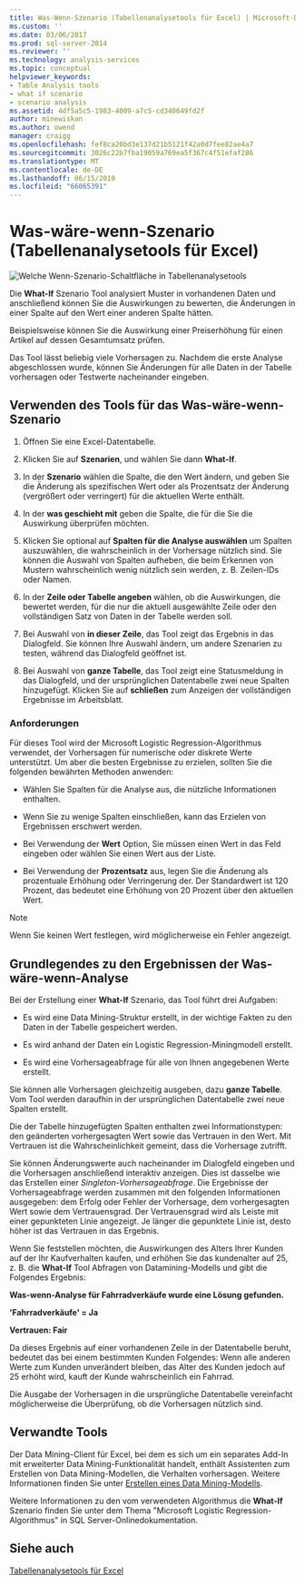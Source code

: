 ```yaml
---
title: Was-Wenn-Szenario (Tabellenanalysetools für Excel) | Microsoft-Dokumentation
ms.custom: ''
ms.date: 03/06/2017
ms.prod: sql-server-2014
ms.reviewer: ''
ms.technology: analysis-services
ms.topic: conceptual
helpviewer_keywords:
- Table Analysis tools
- what if scenario
- scenario analysis
ms.assetid: 4df5a5c5-1983-4009-a7c5-cd340649fd2f
author: minewiskan
ms.author: owend
manager: craigg
ms.openlocfilehash: fef8ca20bd3e137d21b5121f42a0d7fee82ae4a7
ms.sourcegitcommit: 3026c22b7fba19059a769ea5f367c4f51efaf286
ms.translationtype: MT
ms.contentlocale: de-DE
ms.lasthandoff: 06/15/2019
ms.locfileid: "66065391"
---
```

# <a name="what-if-scenario-table-analysis-tools-for-excel"></a>Was-wäre-wenn-Szenario (Tabellenanalysetools für Excel)
  ![Welche Wenn-Szenario-Schaltfläche in Tabellenanalysetools](media/tat-whatif.gif "wäre-wenn-Szenario-Schaltfläche in Tabellenanalysetools")  
  
 Die **What-If** Szenario Tool analysiert Muster in vorhandenen Daten und anschließend können Sie die Auswirkungen zu bewerten, die Änderungen in einer Spalte auf den Wert einer anderen Spalte hätten.  
  
 Beispielsweise können Sie die Auswirkung einer Preiserhöhung für einen Artikel auf dessen Gesamtumsatz prüfen.  
  
 Das Tool lässt beliebig viele Vorhersagen zu. Nachdem die erste Analyse abgeschlossen wurde, können Sie Änderungen für alle Daten in der Tabelle vorhersagen oder Testwerte nacheinander eingeben.  
  
## <a name="using-the-what-if-scenario-tool"></a>Verwenden des Tools für das Was-wäre-wenn-Szenario  
  
1.  Öffnen Sie eine Excel-Datentabelle.  
  
2.  Klicken Sie auf **Szenarien**, und wählen Sie dann **What-If**.  
  
3.  In der **Szenario** wählen die Spalte, die den Wert ändern, und geben Sie die Änderung als spezifischen Wert oder als Prozentsatz der Änderung (vergrößert oder verringert) für die aktuellen Werte enthält.  
  
4.  In der **was geschieht mit** geben die Spalte, die für die Sie die Auswirkung überprüfen möchten.  
  
5.  Klicken Sie optional auf **Spalten für die Analyse auswählen** um Spalten auszuwählen, die wahrscheinlich in der Vorhersage nützlich sind. Sie können die Auswahl von Spalten aufheben, die beim Erkennen von Mustern wahrscheinlich wenig nützlich sein werden, z. B. Zeilen-IDs oder Namen.  
  
6.  In der **Zeile oder Tabelle angeben** wählen, ob die Auswirkungen, die bewertet werden, für die nur die aktuell ausgewählte Zeile oder den vollständigen Satz von Daten in der Tabelle werden soll.  
  
7.  Bei Auswahl von **in dieser Zeile**, das Tool zeigt das Ergebnis in das Dialogfeld. Sie können Ihre Auswahl ändern, um andere Szenarien zu testen, während das Dialogfeld geöffnet ist.  
  
8.  Bei Auswahl von **ganze Tabelle**, das Tool zeigt eine Statusmeldung in das Dialogfeld, und der ursprünglichen Datentabelle zwei neue Spalten hinzugefügt. Klicken Sie auf **schließen** zum Anzeigen der vollständigen Ergebnisse im Arbeitsblatt.  
  
### <a name="requirements"></a>Anforderungen  
 Für dieses Tool wird der Microsoft Logistic Regression-Algorithmus verwendet, der Vorhersagen für numerische oder diskrete Werte unterstützt. Um aber die besten Ergebnisse zu erzielen, sollten Sie die folgenden bewährten Methoden anwenden:  
  
-   Wählen Sie Spalten für die Analyse aus, die nützliche Informationen enthalten.  
  
-   Wenn Sie zu wenige Spalten einschließen, kann das Erzielen von Ergebnissen erschwert werden.  
  
-   Bei Verwendung der **Wert** Option, Sie müssen einen Wert in das Feld eingeben oder wählen Sie einen Wert aus der Liste.  
  
-   Bei Verwendung der **Prozentsatz** aus, legen Sie die Änderung als prozentuale Erhöhung oder Verringerung der. Der Standardwert ist 120 Prozent, das bedeutet eine Erhöhung von 20 Prozent über den aktuellen Wert.  
  
> [!NOTE]  
>  Wenn Sie keinen Wert festlegen, wird möglicherweise ein Fehler angezeigt.  
  
## <a name="understanding-the-results-of-what-if-analysis"></a>Grundlegendes zu den Ergebnissen der Was-wäre-wenn-Analyse  
 Bei der Erstellung einer **What-If** Szenario, das Tool führt drei Aufgaben:  
  
-   Es wird eine Data Mining-Struktur erstellt, in der wichtige Fakten zu den Daten in der Tabelle gespeichert werden.  
  
-   Es wird anhand der Daten ein Logistic Regression-Miningmodell erstellt.  
  
-   Es wird eine Vorhersageabfrage für alle von Ihnen angegebenen Werte erstellt.  
  
 Sie können alle Vorhersagen gleichzeitig ausgeben, dazu **ganze Tabelle**. Vom Tool werden daraufhin in der ursprünglichen Datentabelle zwei neue Spalten erstellt.  
  
 Die der Tabelle hinzugefügten Spalten enthalten zwei Informationstypen: den geänderten vorhergesagten Wert sowie das Vertrauen in den Wert. Mit Vertrauen ist die Wahrscheinlichkeit gemeint, dass die Vorhersage zutrifft.  
  
 Sie können Änderungswerte auch nacheinander im Dialogfeld eingeben und die Vorhersagen anschließend interaktiv anzeigen. Dies ist dasselbe wie das Erstellen einer *Singleton-Vorhersageabfrage*. Die Ergebnisse der Vorhersageabfrage werden zusammen mit den folgenden Informationen ausgegeben: dem Erfolg oder Fehler der Vorhersage, dem vorhergesagten Wert sowie dem Vertrauensgrad. Der Vertrauensgrad wird als Leiste mit einer gepunkteten Linie angezeigt. Je länger die gepunktete Linie ist, desto höher ist das Vertrauen in das Ergebnis.  
  
 Wenn Sie feststellen möchten, die Auswirkungen des Alters Ihrer Kunden auf der Ihr Kaufverhalten kaufen, und erhöhen Sie das kundenalter auf 25, z. B. die **What-If** Tool Abfragen von Datamining-Modells und gibt die Folgendes Ergebnis:  
  
 **Was-wenn-Analyse für Fahrradverkäufe wurde eine Lösung gefunden.**  
  
 **'Fahrradverkäufe' = Ja**  
  
 **Vertrauen: Fair**  
  
 Da dieses Ergebnis auf einer vorhandenen Zeile in der Datentabelle beruht, bedeutet das bei einem bestimmten Kunden Folgendes: Wenn alle anderen Werte zum Kunden unverändert bleiben, das Alter des Kunden jedoch auf 25 erhöht wird, kauft der Kunde wahrscheinlich ein Fahrrad.  
  
 Die Ausgabe der Vorhersagen in die ursprüngliche Datentabelle vereinfacht möglicherweise die Überprüfung, ob die Vorhersagen nützlich sind.  
  
## <a name="related-tools"></a>Verwandte Tools  
 Der Data Mining-Client für Excel, bei dem es sich um ein separates Add-In mit erweiterter Data Mining-Funktionalität handelt, enthält Assistenten zum Erstellen von Data Mining-Modellen, die Verhalten vorhersagen. Weitere Informationen finden Sie unter [Erstellen eines Data Mining-Modells](creating-a-data-mining-model.md).  
  
 Weitere Informationen zu den vom verwendeten Algorithmus die **What-If** Szenario finden Sie unter dem Thema "Microsoft Logistic Regression-Algorithmus" in SQL Server-Onlinedokumentation.  
  
## <a name="see-also"></a>Siehe auch  
 [Tabellenanalysetools für Excel](table-analysis-tools-for-excel.md)  
  
  
